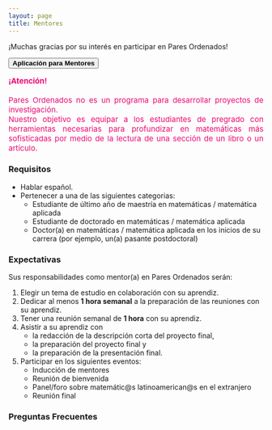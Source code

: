 ```yaml
---
layout: page
title: Mentores
---
```


¡Muchas gracias por su interés en participar en Pares Ordenados!

<span onclick="window.open('https://duke.qualtrics.com/jfe/form/SV_bmfJBPCbPpmuWfI')" style="cursor: pointer">
    <button class="button1"><b>Aplicación para Mentores</b></button>
</span>

<div style="text-align: justify">
<div style="color: #ED0974">
<p style="font-size: 15px" style="line-height: 110%">
<b>¡Atención!</b>
<br>
<br>
Pares Ordenados no es un programa para desarrollar proyectos de investigación.
<br>
Nuestro objetivo es equipar a los estudiantes de pregrado con herramientas necesarias para profundizar en matemáticas más sofisticadas por medio de la lectura de una sección de un libro o un artículo. 
</p>
</div>
</div>

### Requisitos
- Hablar español.
- Pertenecer a una de las siguientes categorias:
    - Estudiante de último año de maestría en matemáticas / matemática aplicada
    - Estudiante de doctorado en matemáticas  / matemática aplicada
    - Doctor(a) en matemáticas  / matemática aplicada en los inicios de su carrera (por ejemplo, un(a) pasante postdoctoral)

### Expectativas
Sus responsabilidades como mentor(a) en Pares Ordenados serán:
1. Elegir un tema de estudio en colaboración con su aprendiz.
2. Dedicar al menos <b>1 hora semanal</b> a la preparación de las reuniones con su aprendiz.
3. Tener una reunión semanal de <b>1 hora</b> con su aprendiz.
4. Asistir a su aprendiz con
    - la redacción de la descripción corta del proyecto final,
    - la preparación del proyecto final y
    - la preparación de la presentación final.
5. Participar en los siguientes eventos:
    - Inducción de mentores
    - Reunión de bienvenida
    - Panel/foro sobre matemátic@s latinoamerican@s en el extranjero
    - Reunión final

### Preguntas Frecuentes